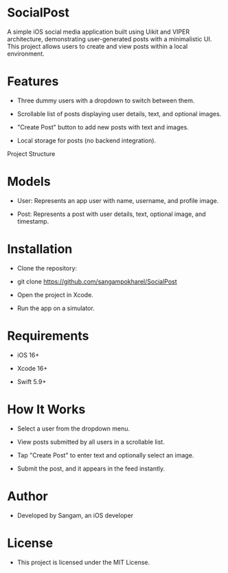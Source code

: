# SocialPost

A simple iOS social media application built using Uikit and VIPER architecture, demonstrating user-generated posts with a minimalistic UI. This project allows users to create and view posts within a local environment.

# Features

- Three dummy users with a dropdown to switch between them.

- Scrollable list of posts displaying user details, text, and optional images.

- "Create Post" button to add new posts with text and images.

- Local storage for posts (no backend integration).

Project Structure

# Models

- User: Represents an app user with name, username, and profile image.

- Post: Represents a post with user details, text, optional image, and timestamp.

# Installation

- Clone the repository:

- git clone https://github.com/sangampokharel/SocialPost

- Open the project in Xcode.

- Run the app on a simulator.

# Requirements

- iOS 16+

- Xcode 16+

- Swift 5.9+

# How It Works

- Select a user from the dropdown menu.

- View posts submitted by all users in a scrollable list.

- Tap "Create Post" to enter text and optionally select an image.

- Submit the post, and it appears in the feed instantly.


# Author

- Developed by Sangam, an iOS developer 

# License

- This project is licensed under the MIT License.
